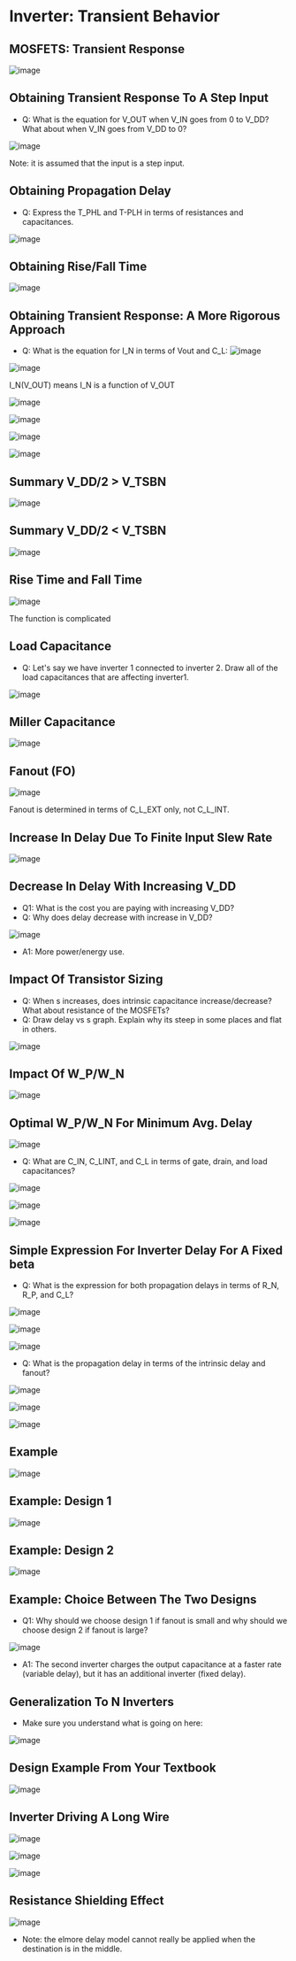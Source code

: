 # Inverter: Transient Behavior

## MOSFETS: Transient Response
![image](https://github.com/user-attachments/assets/7bab1bd1-29e8-48cf-82c2-d0c4d1a150c0)

## Obtaining Transient Response To A Step Input
- Q: What is the equation for V_OUT when V_IN goes from 0 to V_DD? What about when V_IN goes from V_DD to 0?
  
![image](https://github.com/user-attachments/assets/7a84f106-9a14-48cf-ab9a-1063565512a4)

Note: it is assumed that the input is a step input.

## Obtaining Propagation Delay
- Q: Express the T_PHL and T-PLH in terms of resistances and capacitances.
  
![image](https://github.com/user-attachments/assets/df9af155-7a5d-4060-b01f-b9a527a49e84)

## Obtaining Rise/Fall Time
![image](https://github.com/user-attachments/assets/39d239c8-d6c5-4c98-aec4-255a4fa9ae45)

## Obtaining Transient Response: A More Rigorous Approach
- Q: What is the equation for I_N in terms of Vout and C_L:
  ![image](https://github.com/user-attachments/assets/0fb3dd16-259f-4699-83c0-0a1355567e1d)

![image](https://github.com/user-attachments/assets/83769c9d-9297-4a8f-8d16-020e87baa97a)

I_N(V_OUT) means I_N is a function of V_OUT

![image](https://github.com/user-attachments/assets/5f4c0d6a-4ded-4530-bc73-fdcb3b884955)

![image](https://github.com/user-attachments/assets/c791c1a3-43ac-4183-b986-beffe81a45e0)

![image](https://github.com/user-attachments/assets/72461ada-0078-426d-8d74-c51cdfe8d212)

![image](https://github.com/user-attachments/assets/c4186bf5-28e4-4f2e-b219-8e1e39b60b7b)

## Summary V_DD/2 > V_TSBN
![image](https://github.com/user-attachments/assets/60bc3894-3cf2-40d6-a64e-e530cb9cd3ad)

## Summary V_DD/2 < V_TSBN
![image](https://github.com/user-attachments/assets/07e217d3-b9d5-43dc-842d-5687b2d887b6)

## Rise Time and Fall Time
![image](https://github.com/user-attachments/assets/57035930-bc57-40c6-af5c-7771aedfb2d3)

The function is complicated

## Load Capacitance
- Q: Let's say we have inverter 1 connected to inverter 2. Draw all of the load capacitances that are affecting inverter1.

![image](https://github.com/user-attachments/assets/360f8a14-daac-4c42-a424-11d77c226f44)

## Miller Capacitance
![image](https://github.com/user-attachments/assets/47e26e2f-a8b8-4aa5-b15b-1113741cdfca)

## Fanout (FO)
![image](https://github.com/user-attachments/assets/47ffaba8-1fda-4b26-ae1f-b9ec854b8137)

Fanout is determined in terms of C_L_EXT only, not C_L_INT.

## Increase In Delay Due To Finite Input Slew Rate
![image](https://github.com/user-attachments/assets/6d5f4ba9-cdc4-47e7-ab08-e4832b943f4a)

## Decrease In Delay With Increasing V_DD
- Q1: What is the cost you are paying with increasing V_DD?
- Q: Why does delay decrease with increase in V_DD?

![image](https://github.com/user-attachments/assets/d07ad95f-8329-42ef-937c-e858103223a7)

- A1: More power/energy use.

## Impact Of Transistor Sizing
- Q: When s increases, does intrinsic capacitance increase/decrease? What about resistance of the MOSFETs?
- Q: Draw delay vs s graph. Explain why its steep in some places and flat in others.

![image](https://github.com/user-attachments/assets/8139c2a1-d01e-47d6-ae96-bd0828e253c3)

## Impact Of W_P/W_N
![image](https://github.com/user-attachments/assets/fca622ac-b2f5-49e1-a799-179d6f9ed9c4)

## Optimal W_P/W_N For Minimum Avg. Delay
![image](https://github.com/user-attachments/assets/5bf31f16-a0c0-4ac2-bab9-03faa4bce817)

- Q: What are C_IN, C_LINT, and C_L in terms of gate, drain, and load capacitances?

![image](https://github.com/user-attachments/assets/fa719a7d-2255-4fd5-ac46-23938a9d5e49)

![image](https://github.com/user-attachments/assets/6a1bae3a-2159-45c2-ba0a-99370f8007c2)

![image](https://github.com/user-attachments/assets/fbe7c137-41f5-4554-8f4c-9cab8255d895)

## Simple Expression For Inverter Delay For A Fixed beta
- Q: What is the expression for both propagation delays in terms of R_N, R_P, and C_L?
  
![image](https://github.com/user-attachments/assets/9923133a-ff6d-416f-afe5-e8c2ebbf1595)

![image](https://github.com/user-attachments/assets/df9d72f5-06a6-40e8-a6eb-eb6c491d0607)

![image](https://github.com/user-attachments/assets/8178dc6f-4502-4643-acce-b12757ca7e96)

- Q: What is the propagation delay in terms of the intrinsic delay and fanout?

![image](https://github.com/user-attachments/assets/d9bbbc33-68bd-43db-ac87-8d3809db4f1a)

![image](https://github.com/user-attachments/assets/53ebb1ae-1705-4ecd-b557-4f3d32f829d1)

![image](https://github.com/user-attachments/assets/a75c2229-9546-4b3b-87cf-6af98c358aa3)

## Example
![image](https://github.com/user-attachments/assets/e4516a4e-549f-4410-a4dc-498e054da76b)

## Example: Design 1
![image](https://github.com/user-attachments/assets/27186452-80c5-45f5-b283-b0f41471cca2)

## Example: Design 2
![image](https://github.com/user-attachments/assets/5fe86528-7c8b-4d74-86f9-5488689997f8)

## Example: Choice Between The Two Designs
- Q1: Why should we choose design 1 if fanout is small and why should we choose design 2 if fanout is large?
  
![image](https://github.com/user-attachments/assets/dc70aef7-6fff-4c7b-a502-58d39a469c40)

- A1: The second inverter charges the output capacitance at a faster rate (variable delay), but it has an additional inverter (fixed delay).

## Generalization To N Inverters
- Make sure you understand what is going on here:
  
![image](https://github.com/user-attachments/assets/897a5986-fe8f-4835-8ad9-e7845162c75f)

## Design Example From Your Textbook
![image](https://github.com/user-attachments/assets/68143f8b-fef3-416e-9f29-45079b5c643a)

## Inverter Driving A Long Wire
![image](https://github.com/user-attachments/assets/9bf87d7b-ad11-4bbe-8806-3324192b187c)

![image](https://github.com/user-attachments/assets/3e4ed51e-731d-440a-9d39-43999a4df858)

![image](https://github.com/user-attachments/assets/bc37961f-ca9e-46a2-b4a8-ec209779eb7a)

## Resistance Shielding Effect
![image](https://github.com/user-attachments/assets/45738b82-bba0-4a37-9df1-2c94f8aa0b8d)

- Note: the elmore delay model cannot really be applied when the destination is in the middle.
